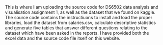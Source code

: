 This is where I am uploading the source code for DS6502 data analysis and visualisation assignment 1, as well as the dataset that we found on kaggle.
The source code contains the instructiuons to install and load the proper libraries, load the dataset from salaries.csv, calculate descriptive statistics and generate five tables that answer different questions relating to the dataset which have been asked in the reports.
I have provided both the excel data and the source code file itself on this website.
